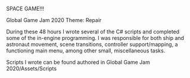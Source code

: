 SPACE GAME!!! 

Global Game Jam 2020
Theme: Repair

During these 48 hours I wrote several of the C# scripts and completed some of the in-engine programming. I was responsible for both ship and astronaut movement, scene transitions, controller support/mapping, a functioning main menu, among other small, miscellaneous tasks.

Scripts I wrote can be found authored in Global Game Jam 2020/Assets/Scripts
